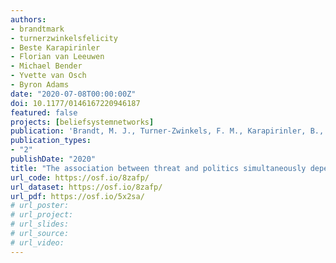 ```yaml
---
authors:
- brandtmark
- turnerzwinkelsfelicity
- Beste Karapirinler
- Florian van Leeuwen
- Michael Bender
- Yvette van Osch
- Byron Adams
date: "2020-07-08T00:00:00Z"
doi: 10.1177/0146167220946187
featured: false
projects: [beliefsystemnetworks]
publication: 'Brandt, M. J., Turner-Zwinkels, F. M., Karapirinler, B., van Leeuwen, F., Bender, M., van Osch, Y., & Adams, B. G. (in press). The association between threat and politics depends on the type of threat, the political domain, and the country. *Personality and Social Psychology Bulletin*.'
publication_types:
- "2"
publishDate: "2020"
title: "The association between threat and politics simultaneously depends on the type of threat, the political domain, and the country"
url_code: https://osf.io/8zafp/
url_dataset: https://osf.io/8zafp/
url_pdf: https://osf.io/5x2sa/
# url_poster:
# url_project:
# url_slides:
# url_source:
# url_video:
---
```

